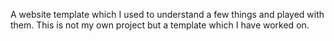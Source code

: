 A website template which I used to understand a few things and played with them. This is not my own project but a template which I have worked on.
